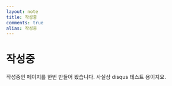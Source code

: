```yaml
---
layout: note
title: 작성중
comments: true
alias: 작성중
---
```


# 작성중

작성중인 페이지를 한번 만들어 봤습니다. 사실상 disqus 테스트 용이지요.